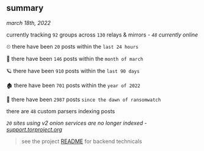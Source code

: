 
## summary
_march 18th, 2022_

currently tracking `92` groups across `130` relays & mirrors - _`48` currently online_

⏲ there have been `20` posts within the `last 24 hours`

🦈 there have been `146` posts within the `month of march`

🪐 there have been `910` posts within the `last 90 days`

🏚 there have been `701` posts within the `year of 2022`

🦕 there have been `2987` posts `since the dawn of ransomwatch`

there are `48` custom parsers indexing posts

_`20` sites using v2 onion services are no longer indexed - [support.torproject.org](https://support.torproject.org/onionservices/v2-deprecation/)_

> see the project [README](https://github.com/thetanz/ransomwatch#ransomwatch--) for backend technicals
